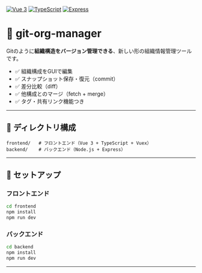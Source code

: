 [![Vue 3](https://img.shields.io/badge/Vue-3.x-brightgreen.svg)](https://vuejs.org/)
[![TypeScript](https://img.shields.io/badge/TypeScript-4.x-blue.svg)](https://www.typescriptlang.org/)
[![Express](https://img.shields.io/badge/Express-4.x-lightgrey.svg)](https://expressjs.com/)

# 🧬 git-org-manager

Gitのように**組織構造をバージョン管理できる**、新しい形の組織情報管理ツールです。

- ✅ 組織構成をGUIで編集
- ✅ スナップショット保存・復元（commit）
- ✅ 差分比較（diff）
- ✅ 他構成とのマージ（fetch + merge）
- ✅ タグ・共有リンク機能つき

---

## 📁 ディレクトリ構成

```
frontend/   # フロントエンド（Vue 3 + TypeScript + Vuex）
backend/    # バックエンド（Node.js + Express）
```

---

## 🚀 セットアップ

### フロントエンド

```sh
cd frontend
npm install
npm run dev
```

### バックエンド

```sh
cd backend
npm install
npm run dev
```

---
